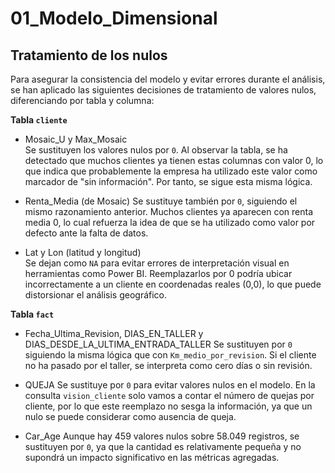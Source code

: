 # 01_Modelo_Dimensional

## Tratamiento de los nulos

Para asegurar la consistencia del modelo y evitar errores durante el análisis, se han aplicado las siguientes decisiones de tratamiento de valores nulos, diferenciando por tabla y columna:

**Tabla `cliente`**

- Mosaic_U y Max_Mosaic  
  Se sustituyen los valores nulos por `0`. Al observar la tabla, se ha detectado que muchos clientes ya tienen estas columnas con valor 0, lo que indica que probablemente la empresa ha utilizado este valor como marcador de "sin información". Por tanto, se sigue esta misma lógica.

- Renta_Media (de Mosaic) 
  Se sustituye también por `0`, siguiendo el mismo razonamiento anterior. Muchos clientes ya aparecen con renta media 0, lo cual refuerza la idea de que se ha utilizado como valor por defecto ante la falta de datos.

- Lat y Lon (latitud y longitud)  
  Se dejan como `NA` para evitar errores de interpretación visual en herramientas como Power BI. Reemplazarlos por 0 podría ubicar incorrectamente a un cliente en coordenadas reales (0,0), lo que puede distorsionar el análisis geográfico.



**Tabla `fact`**

- Fecha_Ultima_Revision, DIAS_EN_TALLER y DIAS_DESDE_LA_ULTIMA_ENTRADA_TALLER
  Se sustituyen por `0` siguiendo la misma lógica que con `Km_medio_por_revision`. Si el cliente no ha pasado por el taller, se interpreta como cero días o sin revisión.

- QUEJA 
  Se sustituye por `0` para evitar valores nulos en el modelo. En la consulta `vision_cliente` solo vamos a contar el número de quejas por cliente, por lo que este reemplazo no sesga la información, ya que un nulo se puede considerar como ausencia de queja.

- Car_Age 
  Aunque hay 459 valores nulos sobre 58.049 registros, se sustituyen por `0`, ya que la cantidad es relativamente pequeña y no supondrá un impacto significativo en las métricas agregadas.
